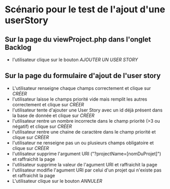 # Scénario pour le test de l'ajout d'une userStory

## Sur la page du viewProject.php dans l'onglet Backlog

- l'utilisateur clique sur le bouton *AJOUTER UN USER STORY*

## Sur la page du formulaire d'ajout de l'user story

- L'utilisateur renseigne chaque champs correctement et clique sur *CRÉER*
- l'utilisateur laisse le champs priorité vide mais remplit les autres correctement et clique sur *CRÉER*
- l'utilisateur tente d'ajouter une User Story avec un id déjà présent dans la base de donnée et clique sur *CRÉER*
- l'utilisateur rentre un nombre incorrecte dans le champ priorité (>3 ou négatif) et clique sur *CRÉER*
- l'utilisateur rentre une chaine de caractère dans le champ priorité et clique sur *CRÉER*
- l'utilisateur ne renseigne pas un ou plusieurs champs obligatoire et clique sur *CRÉER*
- l'utilisateur supprime l'argument URI ("?projectName=[nomDuProjet]") et raffraichit la page
- l'utilisateur supprime la valeur de l'agument URI et raffraichit la page
- l'utilisateur modifie l'agument URI par celui d'un projet qui n'existe pas et raffraichit la page
- L'utilisateur clique sur le bouton *ANNULER*